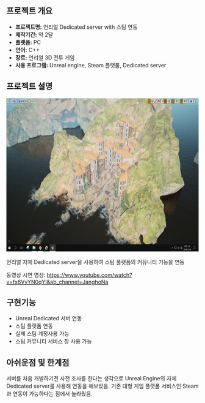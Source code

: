 ## 프로젝트 개요

* **프로젝트명:** 언리얼 Dedicated server with 스팀 연동
* **제작기간:** 약 2달 
* **플랫폼:** PC
* **언어:** C++
* **장르:** 언리얼 3D 전투 게임
* **사용 프로그램:** Unreal engine, Steam 플랫폼, Dedicated server

## 프로젝트 설명 

<img src="./sample.png" width="700" height="400">

언리얼 자체 Dedicated server을 사용하여 스팀 플랫폼의 커뮤니티 기능을 연동  

동영상 시연 영상: https://www.youtube.com/watch?v=fx6VvYN0qYI&ab_channel=JanghoNa 

## 구현기능
- Unreal Dedicated 서버 연동
- 스팀 플랫폼 연동
- 실제 스팀 계정사용 가능
- 스팀 커뮤니티 서비스 창 사용 가능

## 아쉬운점 및 한계점
서버를 처음 개발하기전 사전 조사를 한다는 생각으로 Unreal Engine의
자체 Dedicated server를 사용해 연동을 해보았음.
기존 대형 게임 플랫폼 서비스인 Steam과 연동이 가능하다는 점에서 놀라웠음.
